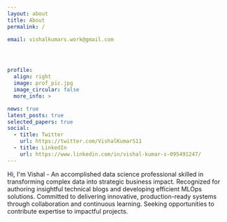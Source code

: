 ```yaml
---
layout: about
title: About
permalink: /

email: vishalkumars.work@gmail.com




profile:
  align: right
  image: prof_pic.jpg
  image_circular: false
  more_info: >

news: true
latest_posts: true
selected_papers: true
social:
  - title: Twitter
    url: https://twitter.com/VishalKumarS11
  - title: LinkedIn
    url: https://www.linkedin.com/in/vishal-kumar-s-095491247/
---
```


Hi, I'm Vishal - An accomplished data science professional skilled in transforming complex data into strategic business impact. Recognized for authoring insightful technical blogs and developing efficient MLOps solutions. Committed to delivering innovative, production-ready systems through collaboration and continuous learning. Seeking opportunities to contribute expertise to impactful projects.
